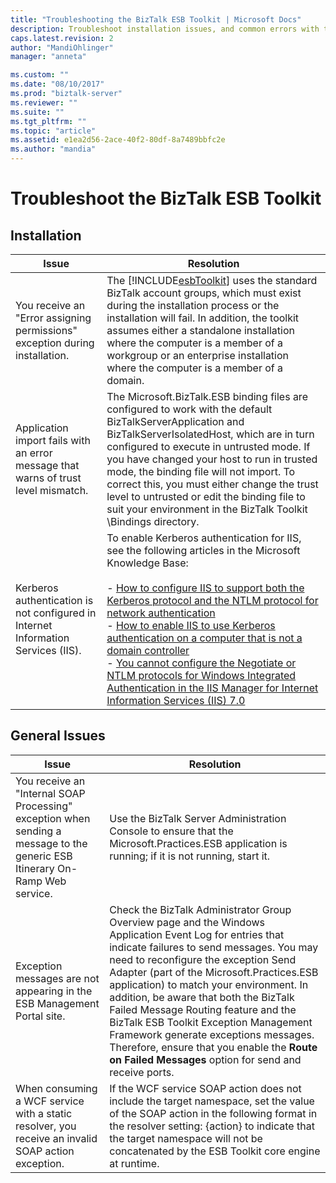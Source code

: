 ```yaml
---
title: "Troubleshooting the BizTalk ESB Toolkit | Microsoft Docs"
description: Troubleshoot installation issues, and common errors with the ESB Toolkit in BizTalk Server
caps.latest.revision: 2
author: "MandiOhlinger"
manager: "anneta"

ms.custom: ""
ms.date: "08/10/2017"
ms.prod: "biztalk-server"
ms.reviewer: ""
ms.suite: ""
ms.tgt_pltfrm: ""
ms.topic: "article"
ms.assetid: e1ea2d56-2ace-40f2-80df-8a7489bbfc2e
ms.author: "mandia"
---
```


# Troubleshoot the BizTalk ESB Toolkit

  
## Installation  
  
|                                       Issue                                        |                                                                                                                                                                                                                                                                                                                            Resolution                                                                                                                                                                                                                                                                                                                            |
|------------------------------------------------------------------------------------|------------------------------------------------------------------------------------------------------------------------------------------------------------------------------------------------------------------------------------------------------------------------------------------------------------------------------------------------------------------------------------------------------------------------------------------------------------------------------------------------------------------------------------------------------------------------------------------------------------------------------------------------------------------|
|    You receive an "Error assigning permissions" exception during installation.     |                                                                                                                                           The [!INCLUDE[esbToolkit](../includes/esbtoolkit-md.md)] uses the standard BizTalk account groups, which must exist during the installation process or the installation will fail. In addition, the toolkit assumes either a standalone installation where the computer is a member of a workgroup or an enterprise installation where the computer is a member of a domain.                                                                                                                                           |
| Application import fails with an error message that warns of trust level mismatch. |                                                                                                  The Microsoft.BizTalk.ESB binding files are configured to work with the default BizTalkServerApplication and BizTalkServerIsolatedHost, which are in turn configured to execute in untrusted mode. If you have changed your host to run in trusted mode, the binding file will not import. To correct this, you must either change the trust level to untrusted or edit the binding file to suit your environment in the BizTalk Toolkit \Bindings directory.                                                                                                   |
| Kerberos authentication is not configured in Internet Information Services (IIS).  | To enable Kerberos authentication for IIS, see the following articles in the Microsoft Knowledge Base:<br /><br /> -   [How to configure IIS to support both the Kerberos protocol and the NTLM protocol for network authentication](http://go.microsoft.com/fwlink/?LinkId=188566)<br />-   [How to enable IIS to use Kerberos authentication on a computer that is not a domain controller](http://go.microsoft.com/fwlink/?LinkId=188567)<br />-   [You cannot configure the Negotiate or NTLM protocols for Windows Integrated Authentication in the IIS Manager for Internet Information Services (IIS) 7.0](http://go.microsoft.com/fwlink/?LinkId=188568) |
  
## General Issues  
  
|Issue|Resolution|  
|-----------|----------------|  
|You receive an "Internal SOAP Processing" exception when sending a message to the generic ESB Itinerary On-Ramp Web service.|Use the BizTalk Server Administration Console to ensure that the Microsoft.Practices.ESB application is running; if it is not running, start it.|  
|Exception messages are not appearing in the ESB Management Portal site.|Check the BizTalk Administrator Group Overview page and the Windows Application Event Log for entries that indicate failures to send messages. You may need to reconfigure the exception Send Adapter (part of the Microsoft.Practices.ESB application) to match your environment. In addition, be aware that both the BizTalk Failed Message Routing feature and the BizTalk ESB Toolkit Exception Management Framework generate exceptions messages. Therefore, ensure that you enable the **Route on Failed Messages** option for send and receive ports.|  
|When consuming a WCF service with a static resolver, you receive an invalid SOAP action exception.|If the WCF service SOAP action does not include the target namespace, set the value of the SOAP action in the following format in the resolver setting: {action} to indicate that the target namespace will not be concatenated by the ESB Toolkit core engine at runtime.|